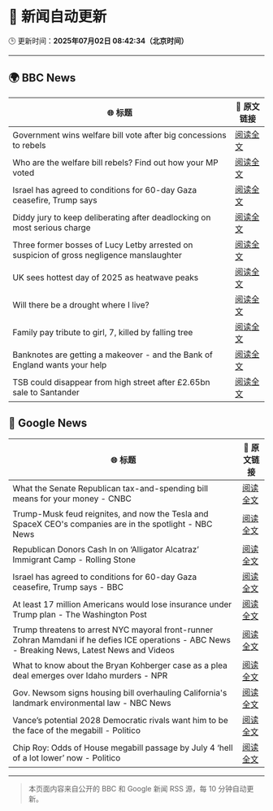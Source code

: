 # 🧠 新闻自动更新

🕒 更新时间：**2025年07月02日 08:42:34（北京时间）**

---

## 🌍 BBC News

| 🌐 标题 | 🔗 原文链接 |
|--------|-------------|
| Government wins welfare bill vote after big concessions to rebels | [阅读全文](https://www.bbc.com/news/articles/cly8877x3z2o) |
| Who are the welfare bill rebels? Find out how your MP voted | [阅读全文](https://www.bbc.com/news/articles/c4g889ywy82o) |
| Israel has agreed to conditions for 60-day Gaza ceasefire, Trump says | [阅读全文](https://www.bbc.com/news/articles/cgkg4m0133po) |
| Diddy jury to keep deliberating after deadlocking on most serious charge | [阅读全文](https://www.bbc.com/news/articles/c20nn0p9xg2o) |
| Three former bosses of Lucy Letby arrested on suspicion of gross negligence manslaughter | [阅读全文](https://www.bbc.com/news/articles/c62ddkde7y5o) |
| UK sees hottest day of 2025 as heatwave peaks | [阅读全文](https://www.bbc.com/news/articles/c79qqx1r5yyo) |
| Will there be a drought where I live? | [阅读全文](https://www.bbc.com/news/articles/crk661074ejo) |
| Family pay tribute to girl, 7, killed by falling tree | [阅读全文](https://www.bbc.com/news/articles/c0k77m8r8n2o) |
| Banknotes are getting a makeover - and the Bank of England wants your help | [阅读全文](https://www.bbc.com/news/articles/cy4nn1d2vzxo) |
| TSB could disappear from high street after £2.65bn sale to Santander | [阅读全文](https://www.bbc.com/news/articles/cdjxxvg3vpeo) |

## 📰 Google News

| 🌐 标题 | 🔗 原文链接 |
|--------|-------------|
| What the Senate Republican tax-and-spending bill means for your money - CNBC | [阅读全文](https://news.google.com/rss/articles/CBMifEFVX3lxTE54QXJWZEd3SnIwakE0eDBkTFNnempGNXhMX0VocktWSlZMbGotSXYzeFotaENuX0VfN2U4ckwxZHlFeXZVZm9kMjRxN2F5WFl0UXhFVXludUlZUXFxUDc1eUFHV0lVSEx0U0taUVkzVXloMGY4Wnc1eE5RUkXSAYIBQVVfeXFMT1VhRUZaS2dXSllrakN2aXBuOWc5X0dhS2JDS2N0Y1BoUmU5V3hxRWZrcG9ZM01zalYxLWg0Wl9UYUJSajhCUjRZc1IwWGxYSDc3dFdNUkE5dlpoeUJ2amNpMXNyclpuellmaS1ua2l1c21QYVNoUUhDazZhT2tuclprUQ?oc=5) |
| Trump-Musk feud reignites, and now the Tesla and SpaceX CEO's companies are in the spotlight - NBC News | [阅读全文](https://news.google.com/rss/articles/CBMiqgFBVV95cUxNWWRnQWFmcTVpc2xvSnNUa0pJRjVyelVHQTZrejhrOGRlYmxKUjdOZFBjVWFrenZOSW5PNUxfSl9CclRXYWZLSUtBMG5nRVd0ak5MVkhDa3NhMHY0TUpsTWVYWDcxeThycUNuYnd2VjVObmZodzh1bTBBZEZJcHlpb2FReW4xVzc4TkdrXzBwMUt2WUhGMmlFa3B2OF9RcUZZZnFOUHVNNEE5QdIBVkFVX3lxTE9WMDVwb3l2elpNZ1lzc2tGcmpNaTZtbUJTcDYxZDBQeXA1a2dGR3c4STZVdHN1QjA5THlOcTBBNkJrM0NYakNKaWxWc1drNTdSOWNJMVBB?oc=5) |
| Republican Donors Cash In on ‘Alligator Alcatraz’ Immigrant Camp - Rolling Stone | [阅读全文](https://news.google.com/rss/articles/CBMiwAFBVV95cUxOWm05RmhTMUJwUFNkWjFSa2ZJaXRFVnRrSHhKc21xRERwUUctcGRPazJjb1pPTjBtR0xxb2g5M1RIb0J3WjhKOHcxemU5N1ZHVFhFRWFoTXlCQVFsMHk4QjNDYUJVekx6UFpvY0dxNTlQQlF1dzR6LW1QZUxVcTdydjhPb2RfX2hId2ZmdW9abDd3TTJlYlY3ejYzRklpYVd5UGtmR1JxbTVvbHhuR01zWGxuYktabmI4WGdsUUpOM1I?oc=5) |
| Israel has agreed to conditions for 60-day Gaza ceasefire, Trump says - BBC | [阅读全文](https://news.google.com/rss/articles/CBMiWkFVX3lxTE12b01YMjhMTXA3ZjgxcTIxVi1USkZOR2hBbnBQdlhmN1lKTEZ0eW5iVWxtQWdUYVlJR3owSGVxa0lyREJfZEh6TlhPU2tWRkJpR19YOWQwc243d9IBX0FVX3lxTE44Qlh0UGlza0g5aV9EekVBRS0wSnBvTEtQUEM4UlJoRjBqNkR2TnN2RzlWSC03czJVYzliSzhFSEVaVlRCZGxkdTRmUWFuMlNVd3J2RUxwSHpmVW5vM1BJ?oc=5) |
| At least 17 million Americans would lose insurance under Trump plan - The Washington Post | [阅读全文](https://news.google.com/rss/articles/CBMitwFBVV95cUxPOU9Kc3ZaWUkyRjgxVDVfNkRKcmY2RmtieHJVdDlyUEVoekVmT1A4U0ZITi1ISC14RFJRYm1ONFZsX3hIbUR3aEJsR1RlMDdYUTlBMWZOcmNtYzBaSGZiTlNkbE1rNEZJbWtnNjkwRmRIekk4bnk1M05PSU9JdGE0Zi0tVTkzQTJTa21oRGE4MXE3VVA0NjhJODkyNU5sejh6OU96VDJ0U0ZLUDNza2d2eWlOdk94azg?oc=5) |
| Trump threatens to arrest NYC mayoral front-runner Zohran Mamdani if he defies ICE operations - ABC News - Breaking News, Latest News and Videos | [阅读全文](https://news.google.com/rss/articles/CBMikwFBVV95cUxQOU9ZY3hSUmtnYnJ4ZkNFMFgzVWZYVloySDhaRFVtbmFOTEYxNjc5MmFWdHYxN1pibDRqYmNpdWx0b2VCa0xROW1NVUhmeTdlMHl3NU9HZUx3WGNSUEhfWmMyWWhYVXQ2SEZEWWV2RmhBR0w2enFLc29uVEdaSWZJUTAyTFRjdmNEdUJTUFVlZWhyNlU?oc=5) |
| What to know about the Bryan Kohberger case as a plea deal emerges over Idaho murders - NPR | [阅读全文](https://news.google.com/rss/articles/CBMiogFBVV95cUxQYkdnMldTY0RKZUgxV2t1RDBUQmZiVHRNZUdzTUF6QWZUNnkyeXNSV0lKOFlRWmtZMnhLNmJ2QUUxSWFudjFvV1JzYjF6Z1RSRHlhSGpHLWNNaHRWZEJ3b0FqYjJjMm1DZU1iYTR1X05oTENxTzYzdzhRXy1qRXJhNmlFWUpJOFFyLXF1SU8ySHFyVHhZbEdGVDNDdEF6ZmNkS2c?oc=5) |
| Gov. Newsom signs housing bill overhauling California's landmark environmental law - NBC News | [阅读全文](https://news.google.com/rss/articles/CBMitAFBVV95cUxNbWkyYVY1Z2V6Zmg5RGV3ZUo4cDFnWm1kUEF6NGFJOEtEQ3dMOG9LMDZDUUMzdEZxVjVVbkMxTmxNaTdkZ1h3MWZlM1g3SmlPaFhuX2JFYTRaUFAtZHFpQndqNU5PNk5UYnBFWnNaeGNlS3lJRUIxRTNMSWQ3VjZIWHE3TmQ4QVhDUmtjanc5R2JNTjV2U3VkX2VUbmh0TE80R0tJUTZKSE0zV3RUMzZuWWhaemw?oc=5) |
| Vance’s potential 2028 Democratic rivals want him to be the face of the megabill - Politico | [阅读全文](https://news.google.com/rss/articles/CBMiiwFBVV95cUxPNTNMYk9vMDl1emlHdndmaTJOWTh3em9Xc2lGcEgxVUR1SWJfZVQzYzh0aVdvZ1hkQXpqS0xDSFp6TV9JbWMwMXpRVXpWUExCUUhoRU55Tld2RFZNakR4bXh1WUZ2WFY0a1E0bnVvSE84NzdyczFXQWNyd0prZWxqNzJmTHR2MWRfd3Nr?oc=5) |
| Chip Roy: Odds of House megabill passage by July 4 ‘hell of a lot lower’ now - Politico | [阅读全文](https://news.google.com/rss/articles/CBMiqwFBVV95cUxOUDhRVGZ0RXl6VnU4dDhDV011SFVWV3Y1ZTkxLTltcFZtVTJibkl3V0pfdktwbVVuaVJXcU5XMXVUYzJvb3hRZlNLSDZLcmhhdTYxLXZSYlFpTG0zMGY5Q0p3YjBXN3dfYWZwUmFmVTk3Z1BONkw2QVB5V2FXaUhpR1RzSEkzY0k2WkZfOHNtaDZUbHU3LVpaZk9MeHhhaGwyckJkQzE0dVl6SVU?oc=5) |

---
> 本页面内容来自公开的 BBC 和 Google 新闻 RSS 源，每 10 分钟自动更新。